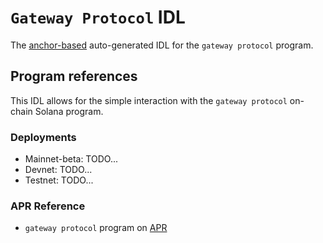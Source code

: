 # `Gateway Protocol` IDL

The [anchor-based](https://github.com/coral-xyz/anchor) auto-generated IDL for the `gateway protocol` program.

## Program references

This IDL allows for the simple interaction with the `gateway protocol` on-chain Solana program.

### Deployments

- Mainnet-beta: TODO...
- Devnet: TODO...
- Testnet: TODO...

### APR Reference

- `gateway protocol` program on [APR](TODO...)

